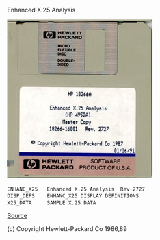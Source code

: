Enhanced X.25 Analysis

![disk](4952A_Discs-18266-16001.jpg)

```
ENHANC_X25   Enhanced X.25 Analysis  Rev 2727
DISP_DEFS    ENHANC_X25 DISPLAY DEFINITIONS  
X25_DATA     SAMPLE X.25 DATA                
```

[Source](http://www.hpmuseum.net/display_item.php?sw=589)

(c) Copyright Hewlett-Packard Co 1986,89
